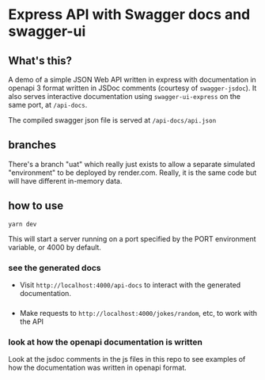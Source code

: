 # Express API with Swagger docs and swagger-ui

## What's this?

A demo of a simple JSON Web API written in express with documentation in openapi 3 format written in JSDoc comments (courtesy of `swagger-jsdoc`). It also serves interactive documentation using `swagger-ui-express` on the same port, at `/api-docs`.

The compiled swagger json file is served at `/api-docs/api.json`

## branches
There's a branch "uat" which really just exists to allow a separate simulated "environment" to be deployed by render.com.  Really, it is the same code but will have different in-memory data.


## how to use

```
yarn dev
```

This will start a server running on a port specified by the PORT environment variable, or 4000 by default.

### see the generated docs

-   Visit `http://localhost:4000/api-docs` to interact with the generated documentation.

###

-   Make requests to `http://localhost:4000/jokes/random`, etc, to work with the API

### look at how the openapi documentation is written

Look at the jsdoc comments in the js files in this repo to see examples of how the documentation was written in openapi format.
